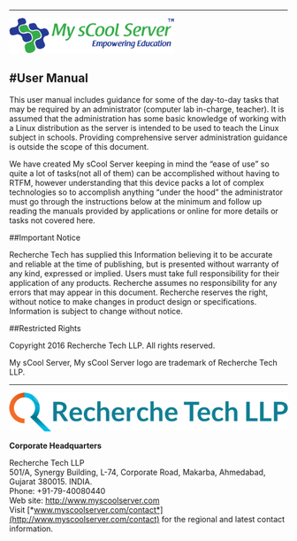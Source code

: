   -------------------------------------------------------------------------------------------------
![](images/image03.png)

#User Manual
-----------------------------------------------------------------------------------

This user manual includes guidance for some of the day-to-day tasks that
may be required by an administrator (computer lab in-charge, teacher).
It is assumed that the administration has some basic knowledge of
working with a Linux distribution as the server is intended to be used
to teach the Linux subject in schools. Providing comprehensive server
administration guidance is outside the scope of this document.

We have created My sCool Server keeping in mind the “ease of use” so
quite a lot of tasks(not all of them) can be accomplished without having
to RTFM, however understanding that this device packs a lot of complex
technologies so to accomplish anything “under the hood” the
administrator must go through the instructions below at the minimum and
follow up reading the manuals provided by applications or online for
more details or tasks not covered here.

##Important Notice

Recherche Tech has supplied this Information believing it to be accurate and
reliable at the time of publishing, but is presented without warranty of
any kind, expressed or implied. Users must take full responsibility for
their application of any products. Recherche assumes no responsibility
for any errors that may appear in this document. Recherche reserves the
right, without notice to make changes in product design or
specifications. Information is subject to change without notice.

##Restricted Rights

Copyright 2016 Recherche Tech LLP. All rights reserved.

My sCool Server, My sCool Server logo are trademark of Recherche Tech
LLP.

-----------------------------------------------
![](images/image01.png)

**Corporate Headquarters**
                                                                                     
Recherche Tech LLP  
501/A, Synergy Building, L-74, Corporate Road, Makarba, Ahmedabad, Gujarat 380015. INDIA.                                                                                         
Phone: +91-79-40080440  
Web site: http://www.myscoolserver.com  
Visit [*www.myscoolserver.com/contact*](http://www.myscoolserver.com/contact) for the regional and latest contact information.


